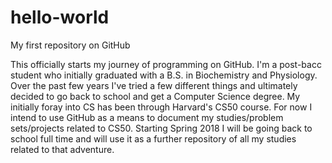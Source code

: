 # hello-world
My first repository on GitHub

This officially starts my journey of programming on GitHub.  I'm a post-bacc student who initially graduated with a B.S. in Biochemistry and Physiology.  Over the past few years I've tried a few different things and ultimately decided to go back to school and get a Computer Science degree.  My initially foray into CS has been through Harvard's CS50 course.  For now I intend to use GitHub as a means to document my studies/problem sets/projects related to CS50.  Starting Spring 2018 I will be going back to school full time and will use it as a further repository of all my studies related to that adventure.
